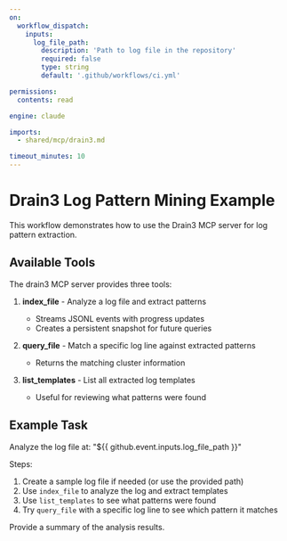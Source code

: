 ```yaml
---
on:
  workflow_dispatch:
    inputs:
      log_file_path:
        description: 'Path to log file in the repository'
        required: false
        type: string
        default: '.github/workflows/ci.yml'

permissions:
  contents: read

engine: claude

imports:
  - shared/mcp/drain3.md

timeout_minutes: 10
---
```


# Drain3 Log Pattern Mining Example

This workflow demonstrates how to use the Drain3 MCP server for log pattern extraction.

## Available Tools

The drain3 MCP server provides three tools:

1. **index_file** - Analyze a log file and extract patterns
   - Streams JSONL events with progress updates
   - Creates a persistent snapshot for future queries
   
2. **query_file** - Match a specific log line against extracted patterns
   - Returns the matching cluster information
   
3. **list_templates** - List all extracted log templates
   - Useful for reviewing what patterns were found

## Example Task

Analyze the log file at: "${{ github.event.inputs.log_file_path }}"

Steps:
1. Create a sample log file if needed (or use the provided path)
2. Use `index_file` to analyze the log and extract templates
3. Use `list_templates` to see what patterns were found
4. Try `query_file` with a specific log line to see which pattern it matches

Provide a summary of the analysis results.
